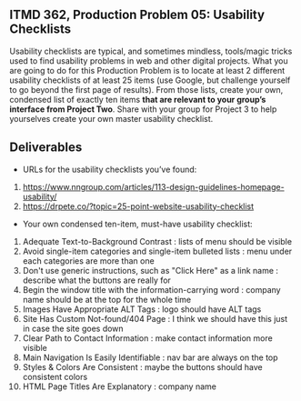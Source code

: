 ## ITMD 362, Production Problem 05: Usability Checklists

Usability checklists are typical, and sometimes mindless, tools/magic tricks used to find usability
problems in web and other digital projects. What you are going to do for this Production Problem is
to locate at least 2 different usability checklists of at least 25 items (use Google, but challenge
yourself to go beyond the first page of results). From those lists, create your own, condensed list
of exactly ten items **that are relevant to your group’s interface from Project Two**. Share with
your group for Project 3 to help yourselves create your own master usability checklist.

## Deliverables

* URLs for the usability checklists you’ve found:

1. https://www.nngroup.com/articles/113-design-guidelines-homepage-usability/
2. https://drpete.co/?topic=25-point-website-usability-checklist

* Your own condensed ten-item, must-have usability checklist:

1. Adequate Text-to-Background Contrast : lists of menu should be visible
2. Avoid single-item categories and single-item bulleted lists : menu under each categories are more than one
3. Don't use generic instructions, such as "Click Here" as a link name : describe what the buttons are really for
4. Begin the window title with the information-carrying word : company name should be at the top for the whole time
5. Images Have Appropriate ALT Tags : logo should have ALT tags
6. Site Has Custom Not-found/404 Page : I think we should have this just in case the site goes down
7. Clear Path to Contact Information : make contact information more visible
8. Main Navigation Is Easily Identifiable : nav bar are always on the top
9. Styles & Colors Are Consistent : maybe the buttons should have consistent colors
10. HTML Page Titles Are Explanatory : company name
